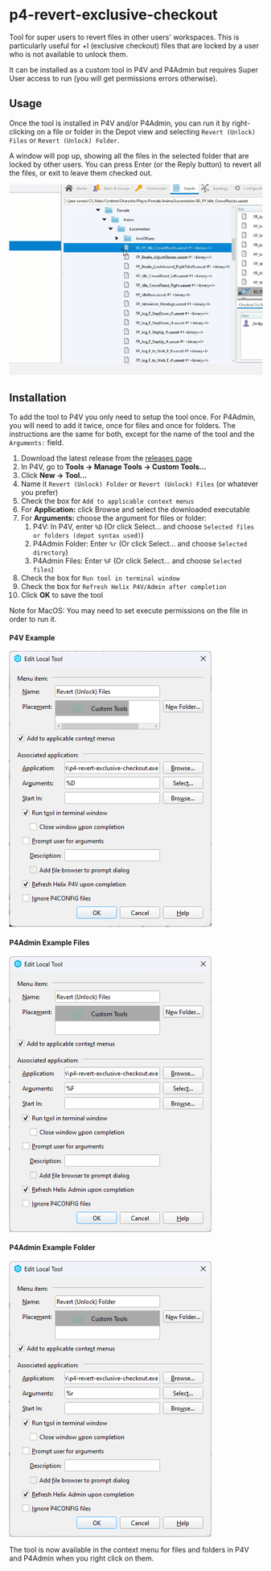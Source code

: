 # p4-revert-exclusive-checkout
Tool for super users to revert files in other users' workspaces.
This is particularly useful for +l (exclusive checkout) files that are locked by a user who is not available to unlock them.

It can be installed as a custom tool in P4V and P4Admin but requires Super User access to run (you will get permissions errors otherwise).


## Usage
Once the tool is installed in P4V and/or P4Admin, you can run it by right-clicking
on a file or folder in the Depot view and selecting `Revert (Unlock) Files` or `Revert (Unlock) Folder`.

A window will pop up, showing all the files in the selected folder that are locked by other users.
You can press Enter (or the Reply button) to revert all the files, or exit to leave them checked out.

![Usage Example](images/Usage_Example.gif)

## Installation
To add the tool to P4V you only need to setup the tool once. For P4Admin, you will need to add it twice, once for files and once for folders.
The instructions are the same for both, except for the name of the tool and the `Arguments:` field.

1. Download the latest release from the [releases page](https://github.com/jase-perf/p4-revert-exclusive-checkout/releases)
2. In P4V, go to **Tools -> Manage Tools -> Custom Tools...**
3. Click **New -> Tool...**
4. Name it `Revert (Unlock) Folder` or `Revert (Unlock) Files` (or whatever you prefer)
5. Check the box for `Add to applicable context menus`
6. For **Application:** click Browse and select the downloaded executable
7. For **Arguments:** choose the argument for files or folder:
   1. P4V: In P4V, enter `%D` (Or click Select... and choose `Selected files or folders (depot syntax used)`)
   2. P4Admin Folder: Enter `%r` (Or click Select... and choose `Selected directory`)
   3. P4Admin Files: Enter `%F` (Or click Select... and choose `Selected files`)
8. Check the box for `Run tool in terminal window`
9. Check the box for `Refresh Helix P4V/Admin after completion`
10. Click **OK** to save the tool

Note for MacOS: You may need to set execute permissions on the file in order to
run it.

#### P4V Example
![Custom Tool Dialog Example - P4V](images/Tool_P4V.png)

#### P4Admin Example Files
![Custom Tool Dialog Example - Files](images/Tool_Files.png)

#### P4Admin Example Folder
![Custom Tool Dialog Example - Folder](images/Tool_Folder.png)


The tool is now available in the context menu for files and folders in P4V and P4Admin when you right click on them.